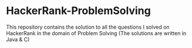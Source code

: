 # HackerRank-ProblemSolving
This repository contains the solution to all the questions I solved on HackerRank in the domain of Problem Solving (The solutions are written in Java & C)
